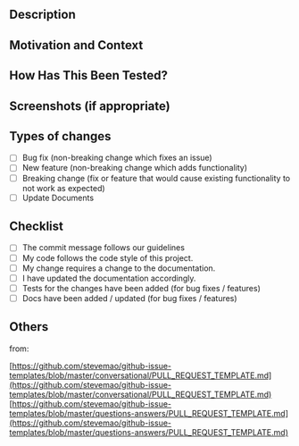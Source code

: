 <!--- Provide a general summary of your changes in the Title above -->

## Description
<!--- Describe your changes in detail -->

<!--- Describe current behavior below if needed -->

<!--- Describe new behavior if needed -->

## Motivation and Context
<!--- Why is this change required? What problem does it solve? -->
<!--- If it fixes an open issue, please link to the issue here. -->

## How Has This Been Tested?
<!--- Please describe in detail how you tested your changes. -->
<!--- Include details of your testing environment, tests ran to see how -->
<!--- your change affects other areas of the code, etc. -->

## Screenshots (if appropriate)

## Types of changes
<!--- What types of changes does your code introduce? Put an `x` in all the boxes that apply: -->
- [ ] Bug fix (non-breaking change which fixes an issue)
- [ ] New feature (non-breaking change which adds functionality)
- [ ] Breaking change (fix or feature that would cause existing functionality to not work as expected)
- [ ] Update Documents

## Checklist
<!--- Go over all the following points, and put an `x` in all the boxes that apply. -->
<!--- If you're unsure about any of these, don't hesitate to ask. We're here to help! -->
- [ ] The commit message follows our guidelines
- [ ] My code follows the code style of this project.
- [ ] My change requires a change to the documentation.
- [ ] I have updated the documentation accordingly.
- [ ] Tests for the changes have been added (for bug fixes / features)
- [ ] Docs have been added / updated (for bug fixes / features)

## Others

from:

[https://github.com/stevemao/github-issue-templates/blob/master/conversational/PULL_REQUEST_TEMPLATE.md](https://github.com/stevemao/github-issue-templates/blob/master/conversational/PULL_REQUEST_TEMPLATE.md)
[https://github.com/stevemao/github-issue-templates/blob/master/questions-answers/PULL_REQUEST_TEMPLATE.md](https://github.com/stevemao/github-issue-templates/blob/master/questions-answers/PULL_REQUEST_TEMPLATE.md)

